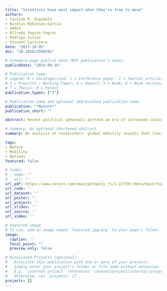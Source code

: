 ```yaml
---
title: "Scientists have most impact when they’re free to move"
authors:
- Cassidy R. Sugimoto
- Nicolas Robinson-Garcia
- admin
- Alfredo Yegros-Yegros
- Rodrigo Costas
- Vincent Larivière
date: "2017-10-05"
doi: "10.1038/550029a"

# Schedule page publish date (NOT publication's date).
publishDate: "2019-09-16"

# Publication type.
# Legend: 0 = Uncategorized; 1 = Conference paper; 2 = Journal article;
# 3 = Preprint / Working Paper; 4 = Report; 5 = Book; 6 = Book section;
# 7 = Thesis; 8 = Patent
publication_types: ["2"]

# Publication name and optional abbreviated publication name.
publication: "*Nature*"
publication_short: ""

abstract: Recent political upheavals portend an era of increased isolationism in science, with a chilling effect on collaboration and mobility. Last month, US President Donald Trump issued his third travel ban in a year, suspending entry of individuals from several countries into the United States, and placing restrictions on many more for visa renewals. These orders have stranded scholars abroad and prevented those who were in the country from engaging in international work. In March, UK Prime Minister Theresa May began the process of formally severing ties with the European Union. As a result, British institutions face a potential exodus of non-resident EU researchers and will have to overcome barriers to participating in and receiving funding for European collaborative projects. The list of countries engaging in these isolationist actions, and the list of actions themselves, grows longer...

# Summary. An optional shortened abstract.
summary: An analysis of researchers’ global mobility reveals that limiting the circulation of scholars will damage the scientific system, say Cassidy R. Sugimoto and colleagues

tags:
- Nature
- Mobility
- Nations
featured: false

# links:
# - name: ""
#   url: ""
url_pdf: https://www.nature.com/news/polopoly_fs/1.22730!/menu/main/topColumns/topLeftColumn/pdf/550029a.pdf
url_code: ''
url_dataset: ''
url_poster: ''
url_project: ''
url_slides: ''
url_source: ''
url_video: ''

# Featured image
# To use, add an image named `featured.jpg/png` to your page's folder.
image:
  caption: ''
  focal_point: ""
  preview_only: false

# Associated Projects (optional).
#   Associate this publication with one or more of your projects.
#   Simply enter your project's folder or file name without extension.
#   E.g. `internal-project` references `content/project/internal-project/index.md`.
#   Otherwise, set `projects: []`.
projects: []
---
```

